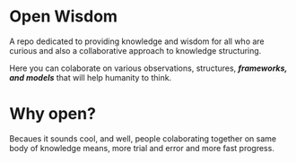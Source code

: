 # Open Wisdom
A repo dedicated to providing knowledge and wisdom for all who are curious and also a collaborative approach to knowledge structuring.

Here you can colaborate on various observations, structures, ***frameworks, and models*** that will help humanity to think.

# Why open?
Becaues it sounds cool, and well, people colaborating together on same body of knowledge means, more trial and error and more fast progress.
